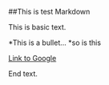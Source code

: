 ##This is test Markdown

This is basic text.

*This is a bullet...
*so is this

[Link to Google](http://www.google.com)

End text.